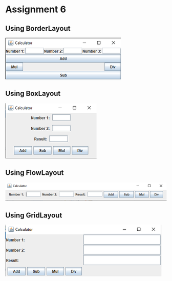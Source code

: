 # Assignment 6


## Using BorderLayout
![BorderLayout](https://raw.githubusercontent.com/Sagun-Dev/Java/main/Assignment/Assignment6/img/borderLayout.png)

## Using BoxLayout
![BoxLayout](https://raw.githubusercontent.com/Sagun-Dev/Java/main/Assignment/Assignment6/img/boxLayout.png)

## Using FlowLayout
![FlowLayout](https://raw.githubusercontent.com/Sagun-Dev/Java/main/Assignment/Assignment6/img/flowLayout.png)

## Using GridLayout
![GridLayout](https://raw.githubusercontent.com/Sagun-Dev/Java/main/Assignment/Assignment6/img/gridLayout.png)

